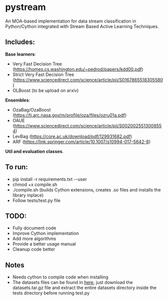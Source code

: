 # pystream

An MOA-based implementation for data stream classification in Python/Cython integrated
with Stream Based Active Learning Techniques.

## Includes:

  __Base learners__:
  - Very Fast Decision Tree (https://homes.cs.washington.edu/~pedrod/papers/kdd00.pdf)
  - Strict Very Fast Decision Tree (https://www.sciencedirect.com/science/article/pii/S0167865518305580)
  - OLBoost (to be upload on arxiv)

  __Ensembles__:
  - OzaBag/OzaBoost (https://ti.arc.nasa.gov/m/profile/oza/files/ozru01a.pdf)
  - OAUE (https://www.sciencedirect.com/science/article/pii/S0020025513008554)
  - LevBag (https://core.ac.uk/download/pdf/129931682.pdf)
  - ARF (https://link.springer.com/article/10.1007/s10994-017-5642-8)

  __Util and evaluation classes__.

## To run:
  - pip install -r requirements.txt --user
  - chmod +x compile.sh
  - ./compile.sh (builds Cython extensions, creates .so files and installs the library inplace)
  - Follow tests/test.py file

## TODO:
  - Fully document code
  - Improve Cython implementation
  - Add more algorithms
  - Provide a better usage manual
  - Cleanup code better

## Notes
  - Needs cython to compile code when installing
  - The datasets files can be found in [here](https://drive.google.com/drive/folders/17Met-0ccrONsFyFISy-A5eAtw6xp_bfR?usp=sharing), just download
    the datasets.tar.gz file and extract the entire datasets directory inside the tests directory before running test.py
